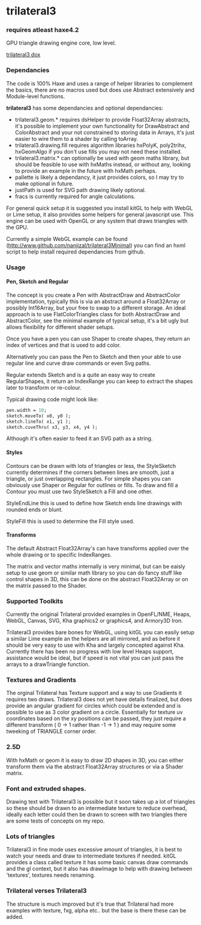# trilateral3 
### requires atleast haxe4.2

GPU triangle drawing engine core, low level.

[trilateral3 dox](https://nanjizal.github.io/trilateral3/pages/)

### Dependancies
The code is 100% Haxe and uses a range of helper libraries to complement the basics, there are no macros used but does use Abstract extensively and Module-level functions.

**trilateral3** has some dependancies and optional dependancies:
- trilateral3.geom.* requires dsHelper to provide Float32Array abstracts, it's possible to implement your own functionality for DrawAbstract and ColorAbstract and your not constrained to storing data in Arrays, it's just easier to wire them to a shader by calling toArray.
- trilateral3.drawing.fill requires algorithm libraries hxPolyK, poly2trihx, hxGeomAlgo if you don't use fills you may not need these installed.
- trilateral3.matrix.* can optionally be used with geom maths library, but should be feasible to use with hxMaths instead, or without any, looking to provide an example in the future with hxMath perhaps.
- pallette is likely a dependancy, it just provides colors, so I may try to make optional in future.
- justPath is used for SVG path drawing likely optional.
- fracs is currently required for angle calculations.

For general quick setup it is suggested you install kitGL to help with WebGL or Lime setup, it also provides some helpers for general javascript use. This engine can be used with OpenGL or any system that draws triangles with the GPU.

Currently a simple WebGL example can be found (http://www.github.com/nanjizal/trilateral3Minimal) you can find an hxml script to help install required dependancies from github.

### Usage

#### Pen, Sketch and Regular

The concept is you create a Pen with AbstractDraw and AbstractColor implementation, typically this is via an abstract around a Float32Array or possibly Int16Array, but your free to swap to a different storage. An ideal approach is to use FlatColorTriangles class for both AbstractDraw and AbstractColor, see the minimal example of typical setup, it's a bit ugly but allows flexibility for different shader setups.

Once you have a pen you can use Shaper to create shapes, they return an index of vertices and that is used to add color.

Alternatively you can pass the Pen to Sketch and then your able to use regular line and curve draw commands or even Svg paths.  

Regular extends Sketch and is a quite an easy way to create RegularShapes, it return an IndexRange you can keep to extract the shapes later to transform or re-colour.

Typical drawing code might look like:

``` haxe
pen.width = 10;
sketch.moveTo( x0, y0 );
sketch.lineTo( x1, y1 );
sketch.cuveThru( x3, y3, x4, y4 );
```

Although it's often easier to feed it an SVG path as a string.

#### Styles

Contours can be drawn with lots of triangles or less, the StyleSketch currently determines if the corners between lines are smooth, just a triangle, or just overlapping rectangles. For simple shapes you can obviously use Shaper or Regular for outlines or fills.  To draw and fill a Contour you must use two StyleSketch a Fill and one other.

StyleEndLine this is used to define how Sketch ends line drawings with rounded ends or blunt.

StyleFill this is used to determine the Fill style used.

#### Transforms

The default Abstract Float32Array's can have transforms applied over the whole drawing or to specific IndexRanges.

The matrix and vector maths internally is very minimal, but can be eaisly setup to use geom or similar math library so you can do fancy stuff like control shapes in 3D, this can be done on the abstract Float32Array or on the matrix passed to the Shader.

### Supported Toolkits

Currently the original Trilateral provided examples in OpenFL/NME, Heaps, WebGL, Canvas, SVG, Kha graphics2 or graphics4, and Armory3D Iron.

Trilateral3 provides bare bones for WebGL, using kitGL you can easily setup a similar Lime example an the helpers are all mirrored, and as before it should be very easy to use with Kha and largely concepted against Kha. Currently there has been no progress with low level Heaps support, assistance would be ideal, but if speed is not vital you can just pass the arrays to a drawTriangle function.

### Textures and Gradients

The orginal Trilateral has Texture support and a way to use Gradients it requires two draws. Trilateral3 does not yet have details finalized, but does provide an angular gradient for circles which could be extended and is possible to use as 3 color gradient on a circle. Essentially for texture uv coordinates based on the xy positions can be passed, they just require a different transform ( 0 -> 1 rather than -1 -> 1 ) and may require some tweeking of TRIANGLE corner order.

### 2.5D

With hxMath or geom it is easy to draw 2D shapes in 3D, you can either transform them via the abstract Float32Array structures or via a Shader matrix.

### Font and extruded shapes.

Drawing text with Trilateral3 is possible but it soon takes up a lot of triangles so these should be drawn to an intermediate texture to reduce overhead, ideally each letter could then be drawn to screen with two triangles there are some tests of concepts on my repo.

### Lots of triangles

Trilateral3 in fine mode uses excessive amount of triangles, it is best to watch your needs and draw to intermediate textures if needed. kitGL provides a class called texture it has some basic canvas draw commands and the gl context, but it also has drawImage to help with drawing between 'textures', textures needs renaming.

### Trilateral verses Trilateral3
The structure is much improved but it's true that Trilateral had more examples with texture, fxg, alpha etc.. but the base is there these can be added.
